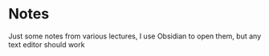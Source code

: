 # Notes
Just some notes from various lectures, I use Obsidian to open them, but any text editor should work